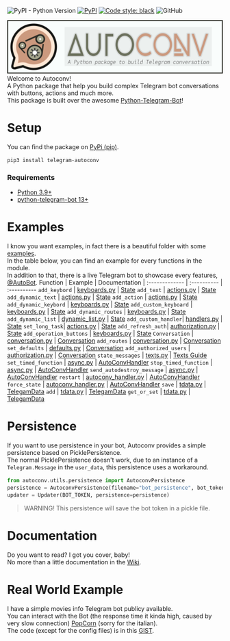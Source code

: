 ![PyPI - Python Version](https://img.shields.io/pypi/pyversions/telegram-autoconv)
[![PyPI](https://img.shields.io/pypi/v/telegram-autoconv?color=red)](https://pypi.org/project/telegram-autoconv/)
[![Code style: black](https://img.shields.io/badge/code%20style-black-000000.svg)](https://github.com/psf/black)
![GitHub](https://img.shields.io/github/license/mortafix/autoconv-telegram-python)

![Alt text](images/Autoconv-Text.jpg "Autoconv")
Welcome to Autoconv!  
A Python package that help you build complex Telegram bot conversations with buttons, actions and much more.  
This package is built over the awesome [Python-Telegram-Bot](https://python-telegram-bot.org)!

# Setup
You can find the package on [PyPi (pip)](https://pypi.org/project/telegram-autoconv/).
```
pip3 install telegram-autoconv
```

### Requirements
* [Python 3.9+](https://www.python.org)
* [python-telegram-bot 13+](https://github.com/python-telegram-bot/python-telegram-bot)

# Examples
I know you want examples, in fact there is a beautiful folder with some [examples](https://github.com/Mortafix/AutoConv-Telegram-Python/tree/master/examples).  
In the table below, you can find an example for every functions in the module.  
In addition to that, there is a live Telegram bot to showcase every features, [@AutoBot](https://t.me/autoconv_bot).
Function | Example | Documentation
| :------------- | :---------- | :----------
`add_keybord` | [keyboards.py](https://github.com/Mortafix/AutoConv-Telegram-Python/blob/master/examples/keyboards.py) | [State](https://github.com/Mortafix/AutoConv-Telegram-Python/wiki/State#add-keyboard)
`add_text` | [actions.py](https://github.com/Mortafix/AutoConv-Telegram-Python/blob/master/examples/actions.py) | [State](https://github.com/Mortafix/AutoConv-Telegram-Python/wiki/State#add-text)
`add_dynamic_text` | [actions.py](https://github.com/Mortafix/AutoConv-Telegram-Python/blob/master/examples/actions.py) | [State](https://github.com/Mortafix/AutoConv-Telegram-Python/wiki/State#add-dynamic-text)
`add_action` | [actions.py](https://github.com/Mortafix/AutoConv-Telegram-Python/blob/master/examples/actions.py) | [State](https://github.com/Mortafix/AutoConv-Telegram-Python/wiki/State#add-action)
`add_dynamic_keybord` | [keyboards.py](https://github.com/Mortafix/AutoConv-Telegram-Python/blob/master/examples/keyboards.py) | [State](https://github.com/Mortafix/AutoConv-Telegram-Python/wiki/State#add-dynamic-keyboard)
`add_custom_keyboard` | [keyboards.py](https://github.com/Mortafix/AutoConv-Telegram-Python/blob/master/examples/keyboards.py) | [State](https://github.com/Mortafix/AutoConv-Telegram-Python/wiki/State#add-custom-keyboard)
`add_dynamic_routes` | [keyboards.py](https://github.com/Mortafix/AutoConv-Telegram-Python/blob/master/examples/keyboards.py) | [State](https://github.com/Mortafix/AutoConv-Telegram-Python/wiki/State#add-dynamic-routes)
`add_dynamic_list` | [dynamic_list.py](https://github.com/Mortafix/AutoConv-Telegram-Python/blob/master/examples/dynamic_list.py) | [State](https://github.com/Mortafix/AutoConv-Telegram-Python/wiki/State#add-dynamic-list)
`add_custom_handler`| [handlers.py](https://github.com/Mortafix/AutoConv-Telegram-Python/blob/master/examples/handlers.py) | [State](https://github.com/Mortafix/AutoConv-Telegram-Python/wiki/State#add-custom-handler)
`set_long_task`| [actions.py](https://github.com/Mortafix/AutoConv-Telegram-Python/blob/master/examples/actions.py) | [State](https://github.com/Mortafix/AutoConv-Telegram-Python/wiki/State#set-long-task)
`add_refresh_auth`| [authorization.py](https://github.com/Mortafix/AutoConv-Telegram-Python/blob/master/examples/authorization.py) | [State](https://github.com/Mortafix/AutoConv-Telegram-Python/wiki/State#add-refresh-auth)
`add_operation_buttons` | [keyboards.py](https://github.com/Mortafix/AutoConv-Telegram-Python/blob/master/examples/keyboards.py) | [State](https://github.com/Mortafix/AutoConv-Telegram-Python/wiki/State#add-operation-buttons)
`Conversation` | [conversation.py](https://github.com/Mortafix/AutoConv-Telegram-Python/blob/master/examples/conversation.py) | [Conversation](https://github.com/Mortafix/AutoConv-Telegram-Python/wiki/Conversation#doc)
`add_routes` | [conversation.py](https://github.com/Mortafix/AutoConv-Telegram-Python/blob/master/examples/conversation.py) | [Conversation](https://github.com/Mortafix/AutoConv-Telegram-Python/wiki/Conversation#add-routes)
`set_defaults` | [defaults.py](https://github.com/Mortafix/AutoConv-Telegram-Python/blob/master/examples/defaults.py) | [Conversation](https://github.com/Mortafix/AutoConv-Telegram-Python/wiki/Conversation#set-defaults)
`add_authorized_users` | [authorization.py](https://github.com/Mortafix/AutoConv-Telegram-Python/blob/master/examples/authorization.py) | [Conversation](https://github.com/Mortafix/AutoConv-Telegram-Python/wiki/Conversation#add-authorized-users)
`state_messages` | [texts.py](https://github.com/Mortafix/AutoConv-Telegram-Python/blob/master/examples/texts.py) | [Texts Guide](https://github.com/Mortafix/AutoConv-Telegram-Python/wiki/Texts-Guide)
`set_timed_function` | [async.py](https://github.com/Mortafix/AutoConv-Telegram-Python/blob/master/examples/async.py) | [AutoConvHandler](https://github.com/Mortafix/AutoConv-Telegram-Python/wiki/AutoConv-Handler#set-timed-function)
`stop_timed_function` | [async.py](https://github.com/Mortafix/AutoConv-Telegram-Python/blob/master/examples/async.py) | [AutoConvHandler](https://github.com/Mortafix/AutoConv-Telegram-Python/wiki/AutoConv-Handler#stop-timed-function)
`send_autodestroy_message` | [async.py](https://github.com/Mortafix/AutoConv-Telegram-Python/blob/master/examples/async.py) | [AutoConvHandler](https://github.com/Mortafix/AutoConv-Telegram-Python/wiki/AutoConv-Handler#send-autodestroy-message)
`restart` | [autoconv_handler.py](https://github.com/Mortafix/AutoConv-Telegram-Python/blob/master/examples/autoconv_handler.py) | [AutoConvHandler](https://github.com/Mortafix/AutoConv-Telegram-Python/wiki/AutoConv-Handler#restart)
`force_state` | [autoconv_handler.py](https://github.com/Mortafix/AutoConv-Telegram-Python/blob/master/examples/autoconv_handler.py) | [AutoConvHandler](https://github.com/Mortafix/AutoConv-Telegram-Python/wiki/AutoConv-Handler#force-state)
`save` | [tdata.py](https://github.com/Mortafix/AutoConv-Telegram-Python/blob/master/examples/tdata.py) | [TelegamData](https://github.com/Mortafix/AutoConv-Telegram-Python/wiki/TelegramData#save)
`add` | [tdata.py](https://github.com/Mortafix/AutoConv-Telegram-Python/blob/master/examples/tdata.py) | [TelegamData](https://github.com/Mortafix/AutoConv-Telegram-Python/wiki/TelegramData#add)
`get_or_set` | [tdata.py](https://github.com/Mortafix/AutoConv-Telegram-Python/blob/master/examples/tdata.py) | [TelegamData](https://github.com/Mortafix/AutoConv-Telegram-Python/wiki/TelegramData#get-or-set)

# Persistence
If you want to use persistence in your bot, Autoconv provides a simple persistence based on PicklePersistence.  
The normal PicklePersistence doesn't work, due to an instance of a `Telegram.Message` in the `user_data`, this persistence uses a workaround.
```python
from autoconv.utils.persistence import AutoconvPersistence
persistence = AutoconvPersistence(filename="bot_persistence", bot_token=BOT_TOKEN)
updater = Updater(BOT_TOKEN, persistence=persistence)
```
> WARNING! This persistence will save the bot token in a pickle file.

# Documentation
Do you want to read? I got you cover, baby!  
No more than a little documentation in the [Wiki](https://github.com/Mortafix/AutoConv-Telegram-Python/wiki).

# Real World Example
I have a simple movies info Telegram bot publicy available.  
You can interact with the Bot (the response time it kinda high, caused by very slow connection) [PopCorn](https://t.me/poppycorn_bot) (sorry for the italian).  
The code (except for the config files) is in this [GIST](https://gist.github.com/Mortafix/93a866c71040557c309f0115aa1a2767).
